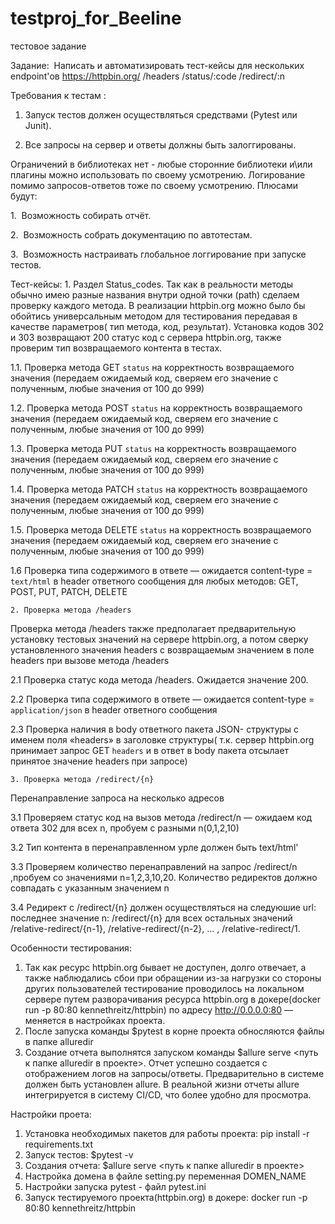 # testproj_for_Beeline
тестовое задание

﻿Задание:
 Написать и автоматизировать тест-кейсы для нескольких endpoint'ов https://httpbin.org/
/headers
/status/:code
/redirect/:n

Требования к тестам :
1. Запуск тестов должен осуществляться средствами (Pytest или Junit).

2. Все запросы на сервер и ответы должны быть залоггированы.

Ограничений в библиотеках нет - любые сторонние библиотеки и\или плагины можно использовать по своему усмотрению.
Логирование помимо запросов-ответов тоже по своему усмотрению.
Плюсами будут:

1.  Возможность собирать отчёт.

2.  Возможность собрать документацию по автотестам.

3.  Возможность настраивать глобальное логгирование при запуске тестов.

Тест-кейсы:
	1. Раздел Status_codes.
Так как в реальности методы обычно имею разные названия внутри одной точки (path) сделаем проверку каждого метода. В реализации httpbin.org можно было бы обойтись универсальным методом для тестирования передавая в качестве параметров( тип метода, код, результат). Установка кодов 302 и 303 возвращают 200 статус код с сервера httpbin.org, также проверим тип возвращаемого контента в тестах.

1.1. Проверка метода GET `status` на корректность возвращаемого значения (передаем ожидаемый код, сверяем его значение с полученным, любые значения от 100 до 999)

1.2. Проверка метода POST `status` на корректность возвращаемого значения (передаем ожидаемый код, сверяем его значение с полученным, любые значения от 100 до 999)

1.3. Проверка метода PUT `status` на корректность возвращаемого значения (передаем ожидаемый код, сверяем его значение с полученным, любые значения от 100 до 999)

1.4. Проверка метода PATCH `status` на корректность возвращаемого значения (передаем ожидаемый код, сверяем его значение с полученным, любые значения от 100 до 999)

1.5. Проверка метода DELETE `status` на корректность возвращаемого значения (передаем ожидаемый код, сверяем его значение с полученным, любые значения от 100 до 999)

1.6 Проверка типа содержимого в ответе — ожидается  content-type = `text/html` в header ответного сообщения для любых методов: GET, POST, PUT, PATCH, DELETE

	2. Проверка метода /headers
Проверка метода /headers  также предполагает предварительную установку тестовых значений на сервере httpbin.org, а потом сверку установленного значения headers с возвращаемым значением в поле headers при вызове метода /headers

2.1 Проверка статус кода метода /headers. Ожидается значение 200.

2.2 Проверка типа содержимого в ответе — ожидается  content-type = `application/json` в header ответного сообщения

2.3 Проверка наличия в body ответного пакета JSON- структуры с именем поля «headers» в заголовке структуры( т.к. сервер httpbin.org принимает запрос GET `headers` и в ответ в body пакета отсылает принятое значение  headers при запросе)

	3. Проверка метода /redirect/{n}	
Перенаправление запроса на несколько адресов

3.1 Проверяем статус код на вызов метода /redirect/n  — ожидаем код ответа 302 для всех  n, пробуем с разными n(0,1,2,10)

3.2 Тип контента в перенаправленном урле должен быть text/html'

3.3 Проверяем количество перенаправлений на запрос /redirect/n ,пробуем со значениями n=1,2,3,10,20. Количество редиректов должно совпадать с указанным значением n

3.4 Редирект c  /redirect/{n}	должен осуществляться на следуюшие url:
последнее значение n: /redirect/{n} 
для всех остальных значений /relative-redirect/{n-1}, /relative-redirect/{n-2},  …  , /relative-redirect/1.


Особенности тестирования:
1. Так как ресурс httpbin.org  бывает не доступен, долго отвечает, а также наблюдались сбои при обращении из-за нагрузки со стороны других пользователей тестирование проводилось на локальном сервере путем разворачивания ресурса httpbin.org в докере(docker run -p 80:80 kennethreitz/httpbin)  по адресу http://0.0.0.0:80 — меняется в настройках проекта.
2. После запуска команды $pytest в корне проекта обносляются файлы в папке alluredir
3. Создание отчета выполнятся запуском команды $allure serve <путь к папке alluredir в проекте>. Отчет успешно создается с отображением логов на запросы/ответы. Предварительно в системе должен быть установлен allure. В реальной жизни отчеты allure интегрируется в систему CI/CD, что более удобно для просмотра.

Настройки проета:
1. Установка необходимых пакетов для работы проекта: pip install -r requirements.txt
2. Запуск тестов: $pytest -v
3. Создания отчета: $allure serve <путь к папке alluredir в проекте>
4. Настройка домена в файле setting.py переменная DOMEN_NAME
5. Настройки запуска pytest - файл pytest.ini
6. Запуск тестируемого проекта(httpbin.org) в докере: docker run -p 80:80 kennethreitz/httpbin
